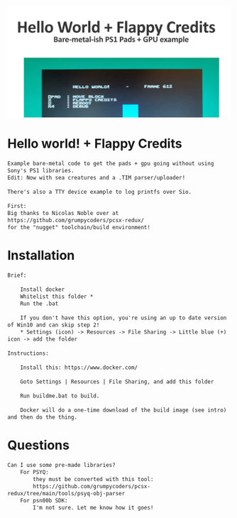 
![](social_card_PNG.png)


# Hello world! + Flappy Credits
	
	Example bare-metal code to get the pads + gpu going without using Sony's PS1 libraries.
	Edit: Now with sea creatures and a .TIM parser/uploader!

	There's also a TTY device example to log printfs over Sio.

	First:
	Big thanks to Nicolas Noble over at https://github.com/grumpycoders/pcsx-redux/ 
	for the "nugget" toolchain/build environment!
    
    
# Installation

	Brief:

		Install docker
		Whitelist this folder *
		Run the .bat

		If you don't have this option, you're using an up to date version of Win10 and can skip step 2!
		* Settings (icon) -> Resources -> File Sharing -> Little blue (+) icon -> add the folder

	Instructions:

		Install this: https://www.docker.com/

		Goto Settings | Resources | File Sharing, and add this folder

		Run buildme.bat to build.

		Docker will do a one-time download of the build image (see intro) and then do the thing.
		


# Questions


	Can I use some pre-made libraries?
		For PSYQ:
			they must be converted with this tool:	
		    https://github.com/grumpycoders/pcsx-redux/tree/main/tools/psyq-obj-parser
		For psn00b SDK:
		  	I'm not sure. Let me know how it goes!



